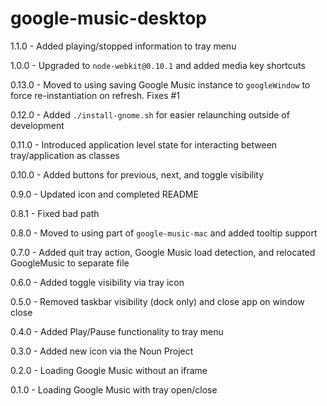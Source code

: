 # google-music-desktop
1.1.0 - Added playing/stopped information to tray menu

1.0.0 - Upgraded to `node-webkit@0.10.1` and added media key shortcuts

0.13.0 - Moved to using saving Google Music instance to `googleWindow` to force re-instantiation on refresh. Fixes #1

0.12.0 - Added `./install-gnome.sh` for easier relaunching outside of development

0.11.0 - Introduced application level state for interacting between tray/application as classes

0.10.0 - Added buttons for previous, next, and toggle visibility

0.9.0 - Updated icon and completed README

0.8.1 - Fixed bad path

0.8.0 - Moved to using part of `google-music-mac` and added tooltip support

0.7.0 - Added quit tray action, Google Music load detection, and relocated GoogleMusic to separate file

0.6.0 - Added toggle visibility via tray icon

0.5.0 - Removed taskbar visibility (dock only) and close app on window close

0.4.0 - Added Play/Pause functionality to tray menu

0.3.0 - Added new icon via the Noun Project

0.2.0 - Loading Google Music without an iframe

0.1.0 - Loading Google Music with tray open/close

